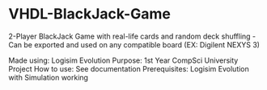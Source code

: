 # VHDL-BlackJack-Game
2-Player BlackJack Game with real-life cards and random deck shuffling - Can be exported and used on any compatible board (EX: Digilent NEXYS 3)

Made using: Logisim Evolution
Purpose: 1st Year CompSci University Project
How to use: See documentation 
Prerequisites: Logisim Evolution with Simulation working

